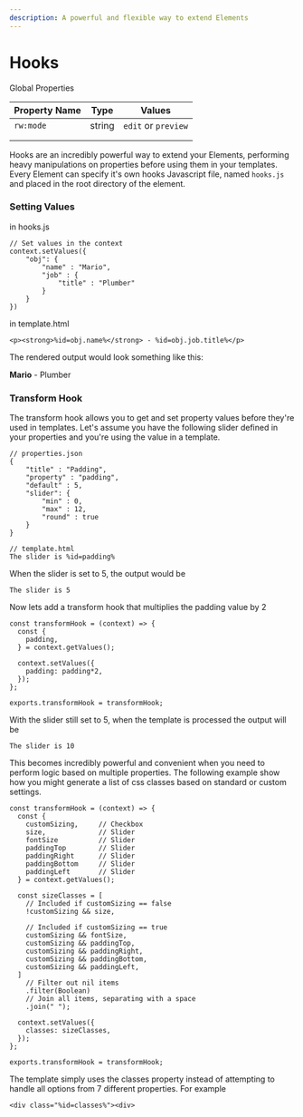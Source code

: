 ```yaml
---
description: A powerful and flexible way to extend Elements
---
```


# Hooks

Global Properties

| Property Name | Type   | Values              |
| ------------- | ------ | ------------------- |
| `rw:mode`     | string | `edit` or `preview` |
|               |        |                     |
|               |        |                     |

Hooks are an incredibly powerful way to extend your Elements, performing heavy manipulations on properties before using them in your templates. Every Element can specify it's own hooks Javascript file, named `hooks.js` and placed in the root directory of the element.

### Setting Values

in hooks.js

```
// Set values in the context
context.setValues({
    "obj": {
        "name" : "Mario",
        "job" : {
            "title" : "Plumber"
        }
    }
})
```

in template.html

```
<p><strong>%id=obj.name%</strong> - %id=obj.job.title%</p>
```

The rendered output would look something like this:

**Mario** - Plumber



### Transform Hook

The transform hook allows you to get and set property values before they're used in templates. Let's assume you have the following slider defined in your properties and you're using the value in a template.

```
// properties.json
{
    "title" : "Padding",
    "property" : "padding",
    "default" : 5,
    "slider": {
        "min" : 0,
        "max" : 12,
        "round" : true
    }
}
```

```
// template.html
The slider is %id=padding%
```

When the slider is set to 5, the output would be

```
The slider is 5
```

Now lets add a transform hook that multiplies the padding value by 2

```
const transformHook = (context) => {
  const {
    padding,
  } = context.getValues();

  context.setValues({
    padding: padding*2,
  });
};

exports.transformHook = transformHook;

```

With the slider still set to 5, when the template is processed the output will be

```
The slider is 10
```

This becomes incredibly powerful and convenient when you need to perform logic based on multiple properties. The following example show how you might generate a list of css classes based on standard or custom settings.

```
const transformHook = (context) => {
  const {
    customSizing,     // Checkbox
    size,             // Slider 
    fontSize          // Slider 
    paddingTop        // Slider 
    paddingRight      // Slider 
    paddingBottom     // Slider 
    paddingLeft       // Slider
  } = context.getValues();
  
  const sizeClasses = [
    // Included if customSizing == false
    !customSizing && size,
    
    // Included if customSizing == true
    customSizing && fontSize,
    customSizing && paddingTop,
    customSizing && paddingRight,
    customSizing && paddingBottom,
    customSizing && paddingLeft,
  ]
    // Filter out nil items
    .filter(Boolean)
    // Join all items, separating with a space
    .join(" ");

  context.setValues({
    classes: sizeClasses,
  });
};

exports.transformHook = transformHook;
```

The template simply uses the classes property instead of attempting to handle all options from 7 different properties. For example&#x20;

```
<div class="%id=classes%"><div>
```
